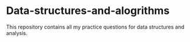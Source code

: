 # Data-structures-and-alogrithms
This repository contains all my practice questions for data structures and analysis.
